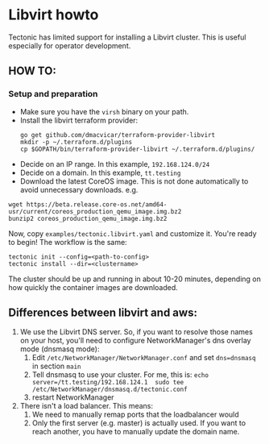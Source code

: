 # Libvirt howto

Tectonic has limited support for installing a Libvirt cluster. This is useful especially
for operator development.

## HOW TO:

### Setup and preparation
* Make sure you have the `virsh` binary on your path.
* Install the libvirt terraform provider:
    ```
    go get github.com/dmacvicar/terraform-provider-libvirt
    mkdir -p ~/.terraform.d/plugins
    cp $GOPATH/bin/terraform-provider-libvirt ~/.terraform.d/plugins/
    ```
* Decide on an IP range. In this example, `192.168.124.0/24`
* Decide on a domain. In this example, `tt.testing`
* Download the latest CoreOS image. This is not done automatically to avoid unnecessary downloads. e.g.
```
wget https://beta.release.core-os.net/amd64-usr/current/coreos_production_qemu_image.img.bz2
bunzip2 coreos_production_qemu_image.img.bz2
```

Now, copy `examples/tectonic.libvirt.yaml` and customize it. You're ready to begin! The workflow is the same:

```
tectonic init --config=<path-to-config>
tectonic install --dir=<clustername>
```

The cluster should be up and running in about 10-20 minutes, depending on how quickly the container images are downloaded.


## Differences between libvirt and aws:

1. We use the Libvirt DNS server. So, if you want to resolve those names on your host, you'll need to configure NetworkManager's dns overlay mode (dnsmasq mode):
    1. Edit `/etc/NetworkManager/NetworkManager.conf` and set `dns=dnsmasq` in section `main`
    2. Tell dnsmasq to use your cluster. For me, this is: `echo server=/tt.testing/192.168.124.1 
     sudo tee /etc/NetworkManager/dnsmasq.d/tectonic.conf`
    3. restart NetworkManager
1. There isn't a load balancer. This means:
    1. We need to manually remap ports that the loadbalancer would
    2. Only the first server (e.g. master) is actually used. If you want to reach another, you have to manually update the domain name.
